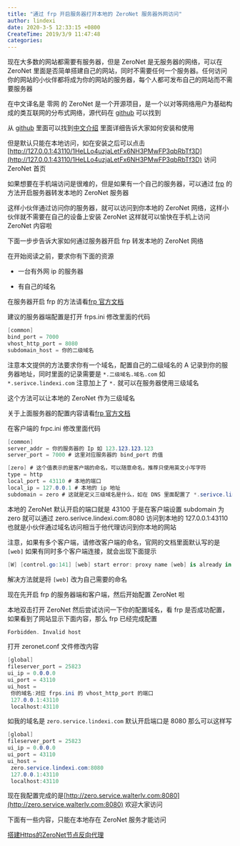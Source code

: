 ```yaml
---
title: "通过 frp 开启服务器打开本地的 ZeroNet 服务器外网访问"
author: lindexi
date: 2020-3-5 12:33:15 +0800
CreateTime: 2019/3/9 11:47:48
categories: 
---
```


现在大多数的网站都需要有服务器，但是 ZeroNet 是无服务器的网络，可以在 ZeroNet 里面是否简单搭建自己的网站，同时不需要任何一个服务器。任何访问你的网站的小伙伴都将成为你的网站的服务器，每个人都可发布自己的网站而不需要服务器

<!--more-->


<!-- CreateTime:2019/3/9 11:47:48 -->

<!-- csdn -->

在中文译名是 零网 的 ZeroNet 是一个开源项目，是一个以对等网络用户为基础构成的类互联网的分布式网络，源代码在 [github](https://github.com/HelloZeroNet/ZeroNet) 可以找到

从 [github](https://github.com/HelloZeroNet/ZeroNet) 里面可以找到[中文介绍](https://github.com/HelloZeroNet/ZeroNet/blob/master/README-zh-cn.md) 里面详细告诉大家如何安装和使用

但是默认只能在本地访问，如在安装之后可以点击 [http://127.0.0.1:43110/1HeLLo4uzjaLetFx6NH3PMwFP3qbRbTf3D](http://127.0.0.1:43110/1HeLLo4uzjaLetFx6NH3PMwFP3qbRbTf3D) 访问 ZeroNet 首页

如果想要在手机端访问是很难的，但是如果有一个自己的服务器，可以通过 [frp](https://github.com/fatedier/frp/blob/master/README_zh.md) 的方法开启服务器转发本地的 ZeroNet 服务器

这样小伙伴通过访问你的服务器，就可以访问到你本地的 ZeroNet 网络，这样小伙伴就不需要在自己的设备上安装 ZeroNet 这样就可以愉快在手机上访问 ZeroNet 内容啦

下面一步步告诉大家如何通过服务器开启 frp 转发本地的 ZeroNet 网络

在开始阅读之前，要求你有下面的资源

- 一台有外网 ip 的服务器

- 有自己的域名

在服务器开启 frp 的方法请看[frp 官方文档](https://github.com/fatedier/frp/blob/master/README_zh.md) 

建议的服务器端配置是打开 frps.ini 修改里面的代码

```csharp
[common]
bind_port = 7000
vhost_http_port = 8080
subdomain_host = 你的二级域名
```

注意本文提供的方法要求你有一个域名，配置自己的二级域名的 A 记录到你的服务器地址，同时里面的记录需要是 `*.二级域名.域名.com` 如 `*.serivce.lindexi.com` 注意加上了 `*.` 就可以在服务器使用三级域名

这个方法可以让本地的 ZeroNet 作为三级域名

关于上面服务器的配置内容请看[frp 官方文档](https://github.com/fatedier/frp/blob/master/README_zh.md) 

在客户端的 frpc.ini 修改里面代码

```csharp
[common]
server_addr = 你的服务器的 Ip 如 123.123.123.123
server_port = 7000 # 这里对应服务器的 bind_port 的值

[zero] # 这个值表示的是客户端的命名，可以随意命名，推荐只使用英文小写字符
type = http 
local_port = 43110 # 本地的端口
local_ip = 127.0.0.1 # 本地的 ip 地址
subdomain = zero # 这就是定义三级域名是什么，如在 DNS 里面配置了 *.serivce.lindexi.com 到你的服务器 ip 那么现在通过 zero.serivce.lindexi.com 就可以访问到你的本文的 127.0.0.1:43110 的服务器
```

本地的 ZeroNet 默认开启的端口就是 43100 于是在客户端设置  subdomain 为 zero 就可以通过 zero.serivce.lindexi.com:8080 访问到本地的 127.0.0.1:43110 也就是小伙伴通过域名访问相当于他代理访问到你本地的网站

注意，如果有多个客户端，请修改客户端的命名，官网的文档里面默认写的是 `[web]` 如果有同时多个客户端连接，就会出现下面提示

```csharp
[W] [control.go:141] [web] start error: proxy name [web] is already in use
```

解决方法就是将 `[web]` 改为自己需要的命名

现在先开启 frp 的服务器端和客户端，然后开始配置 ZeroNet 啦

本地双击打开 ZeroNet 然后尝试访问一下你的配置域名，看 frp 是否成功配置，如果看到了网站显示下面内容，那么 frp 已经完成配置

```csharp
Forbidden. Invalid host
```

打开 zeronet.conf 文件修改内容

```csharp
[global]
fileserver_port = 25823
ui_ip = 0.0.0.0
ui_port = 43110
ui_host = 
 你的域名:对应 frps.ini 的 vhost_http_port 的端口
 127.0.0.1:43110
 localhost:43110
```

如我的域名是 `zero.service.lindexi.com` 默认开启端口是 8080 那么可以这样写

```csharp
[global]
fileserver_port = 25823
ui_ip = 0.0.0.0
ui_port = 43110
ui_host = 
 zero.service.lindexi.com:8080
 127.0.0.1:43110
 localhost:43110
```

现在我配置完成的是[http://zero.service.walterlv.com:8080](http://zero.service.walterlv.com:8080) 欢迎大家访问

下面有一些内容，只能在本地存在 ZeroNet 服务才能访问

[搭建Https的ZeroNet节点反向代理](http://127.0.0.1:43110/1FjA71G8f9vBkZcpL31vbijR6fq2ybXLEf/?Post:2:%E6%90%AD%E5%BB%BAHttps%E7%9A%84ZeroNet%E8%8A%82%E7%82%B9%E5%8F%8D%E5%90%91%E4%BB%A3%E7%90%86 )

